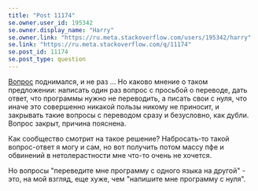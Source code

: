 ```yaml
---
title: "Post 11174"
se.owner.user_id: 195342
se.owner.display_name: "Harry"
se.owner.link: "https://ru.meta.stackoverflow.com/users/195342/harry"
se.link: "https://ru.meta.stackoverflow.com/q/11174"
se.post_id: 11174
se.post_type: question
---
```

<p><a href="https://ru.meta.stackoverflow.com/q/1575/195342">Вопрос</a> поднимался, и не раз ... Но каково мнение о таком предложении: написать один раз вопрос с просьбой о переводе, дать ответ, что программы нужно не переводить, а писать свои с нуля, что иначе это совершенно никакой пользы никому не приносит, и закрывать такие вопросы с переводом сразу и безусловно, как дубли. Вопрос закрыт, причина пояснена.</p>
<p>Как сообщество смотрит на такое решение? Набросать-то такой вопрос-ответ я могу и сам, но вот получить потом массу пфе и обвинений в нетолерастности мне что-то очень не хочется.</p>
<p>Но вопросы &quot;переведите мне программу с одного языка на другой&quot; - это, на мой взгляд, еще хуже, чем &quot;напишите мне программу с нуля&quot;.</p>
